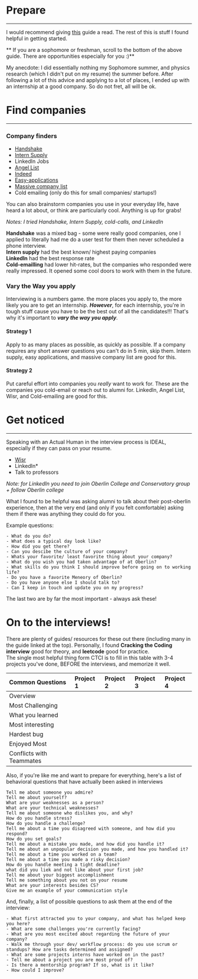 # Prepare
---

I would recommend giving [this](https://github.com/cassidoo/getting-a-gig) guide a read. The rest of this is stuff I found helpful in getting started.

** If you are a sophomore or freshman, scroll to the bottom of the above guide. There are opportunities especially for you :)**

My anecdote: I did essentially nothing my Sophomore summer, and physics research (which I didn't put on my resume) the summer before. After following a lot of this advice and applying to a lot of places, I ended up with an internship at a good company. So do not fret, all will be ok. 

# Find companies
---

### Company finders

- [Handshake](https://oberlin.joinhandshake.com/login)
- [Intern Supply](http://www.intern.supply/) 
- LinkedIn Jobs	
- [Angel List](https://angel.co/)
- [Indeed](https://www.indeed.com/)
- [Easy-applications](https://github.com/j-delaney/easy-application)
- [Massive company list](https://docs.google.com/spreadsheets/d/1QOYYS_1fN7eO8rTBHYLv1tQ1dMPeqgIKbIE6CP-yFzg/edit#gid=1368926779)
- Cold emailing (only do this for small companies/ startups!)

You can also brainstorm companies you use in your everyday life, have heard a lot about, or think are particularly cool. Anything is up for grabs!


*Notes: I tried Handshake, Intern Supply, cold-calls, and LinkedIn*

**Handshake** was a mixed bag - some were really good companies, one I applied to literally had me do a user test for them then never scheduled a phone interview.  
**Intern supply** had the best known/ highest paying companies   
**LinkedIn** had the best response rate  
**Cold-emailling** had lower hit-rates, but the companies who responded were really impressed. It opened some cool doors to work with them in the future. 

### Vary the Way you apply
Interviewing is a numbers game. the more places you apply to, the more likely you are to get an internship. ***However***, for each internship, you're in tough stuff cause you have to be the best out of all the candidates!!! That's why it's important to ***vary the way you apply***. 

#### Strategy 1
Apply to as many places as possible, as quickly as possible. If a company requires any short answer questions you can't do in 5 min, skip them. Intern supply, easy applications, and massive company list are good for this.

#### Strategy 2
Put careful effort into companies you *really* want to work for. These are the companies you cold-email or reach out to alumni for. LinkedIn, Angel List, Wisr, and Cold-emailing are good for this.

# Get noticed
---

Speaking with an Actual Human in the interview process is IDEAL, especially if they can pass on your resume.  

- [Wisr](https://oberlin.wisr.io/signup/)  
- LinkedIn*		
- Talk to professors

*Note: for LinkedIn you need to join Oberlin College and Conservatory _group_ + follow Oberlin college*

What I found to be helpful was asking alumni to talk about their post-oberlin experience, then at the very end (and only if you felt comfortable) asking them if there was anything they could do for you. 

Example questions:
	
	- What do you do?
	- What does a typical day look like?
	- How did you get there?
	- Can you descibe the culture of your company?
	- Whats your favorite/ least favorite thing about your company?
	- What do you wish you had taken advantage of at Oberlin?
	- What skills do you think I should improve before going on to working life?
	- Do you have a favorite Meneory of Oberlin?
	- Do you have anyone else I should talk to?
	- Can I keep in touch and update you on my progress?

The last two are by far the most important - always ask these!
	
# On to the interviews!

There are plenty of guides/ resources for these out there (including many in the guide linked at the top). Personally, I found **Cracking the Coding interview** good for theory, and **leetcode** good for practice.  
The single most helpful thing form CTCI is to fill in this table with 3-4 projects you've done, BEFORE the interviews, and memorize it well.

| Common Questions  | Project 1 | Project 2 | Project 3 | Project 4 |
|:------------- |:---------------| :------------- | :------------- | :-- |
| Overview					|     	|  		|      |      |
| Most Challenging    		|  		|  		|      |      |
| What you learned     		|     	|  		|      |      |
| Most interesting 			|    	|  		|      |      |
| Hardest bug 				|     	|  		|      |      |
| Enjoyed Most				|     	|  		|      |      |
| Conflicts with Teammates	|     	|  		|      |      |  

Also, if you're like me and want to prepare for everything, here's a list of behavioral questions that have actually been asked in interviews

	Tell me about someone you admire?
	Tell me about yourself?
	What are your weaknesses as a person?
	What are your technical weaknesses?
	Tell me about someone who dislikes you, and why?
	How do you handle stress?
	How do you handle a challenge?
	Tell me about a time you disagreed with someone, and how did you respond?
	How do you set goals?
	Tell me about a mistake you made, and how did you handle it?
	Tell me about an unpopular decision you made, and how you handled it?
	Tell me about a time you worked on a team?
	Tell me about a time you made a risky decision?
	How do you handle meeting a tight deadline?
	what did you liek and not like about your first job?
	Tell me about your biggest accomplishment
	Tell me something about you not on your resume
	What are your interests besides CS?
	Give me an example of your communication style
	
And, finally, a list of possible questions to ask them at the end of the interview:

	- What first attracted you to your company, and what has helped keep you here?
	- What are some challenges you're currently facing?
	- What are you most excited about regarding the future of your company?
	- Walk me through your dev/ workflow process: do you use scrum or standups? How are tasks determined and assigned?
	- What are some projects interns have worked on in the past?
	- Tell me about a project you are most proud of?
	- Is there a mentorship program? If so, what is it like?
	- How could I improve?
	
